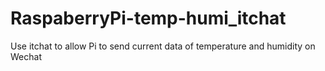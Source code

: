 # RaspaberryPi-temp-humi_itchat
Use itchat to allow Pi to send current data of temperature and humidity on Wechat
